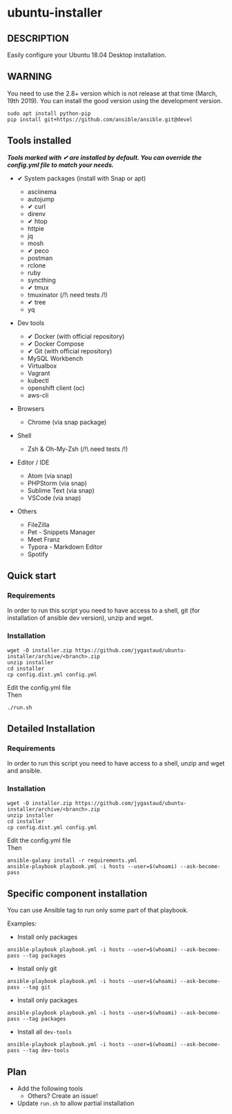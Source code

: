 # ubuntu-installer

## DESCRIPTION

Easily configure your Ubuntu 18.04 Desktop installation.

## WARNING

You need to use the 2.8+ version which is not release at that time (March, 19th 2019).
You can install the good version using the development version.

```
sudo apt install python-pip
pip install git+https://github.com/ansible/ansible.git@devel
```

## Tools installed

***Tools marked with ✔ are installed by default. You can override the config.yml file to match your needs.***

* ✔ System packages (install with Snap or apt)
    * asciinema
    * autojump
    * ✔ curl
    * direnv
    * ✔ htop
    * httpie
    * jq
    * mosh
    * ✔ peco
    * postman
    * rclone
    * ruby
    * syncthing
    * ✔ tmux
    * tmuxinator (/!\ need tests /!\)
    * ✔ tree
    * yq

* Dev tools
  * ✔ Docker (with official repository)
  * ✔ Docker Compose
  * ✔ Git (with official repository)
  * MySQL Workbench
  * Virtualbox
  * Vagrant
  * kubectl
  * openshift client (oc)
  * aws-cli

* Browsers
  * Chrome (via snap package)

* Shell
  * Zsh & Oh-My-Zsh (/!\ need tests /!\)

* Editor / IDE
  * Atom (via snap)
  * PHPStorm (via snap)
  * Sublime Text (via snap)
  * VSCode (via snap)

* Others
  * FileZilla
  * Pet - Snippets Manager
  * Meet Franz
  * Typora - Markdown Editor
  * Spotify

## Quick start

### Requirements

In order to run this script you need to have access to a shell, git (for installation of ansible dev version), unzip and wget.

### Installation

```
wget -O installer.zip https://github.com/jygastaud/ubuntu-installer/archive/<branch>.zip
unzip installer
cd installer
cp config.dist.yml config.yml
```

Edit the config.yml file  
Then

```
./run.sh
```

## Detailed Installation

### Requirements

In order to run this script you need to have access to a shell, unzip and wget and ansible.

### Installation

```
wget -O installer.zip https://github.com/jygastaud/ubuntu-installer/archive/<branch>.zip
unzip installer
cd installer
cp config.dist.yml config.yml
```
Edit the config.yml file  
Then

```
ansible-galaxy install -r requirements.yml
ansible-playbook playbook.yml -i hosts --user=$(whoami) --ask-become-pass
```

## Specific component installation

You can use Ansible tag to run only some part of that playbook.

Examples:

* Install only packages

```
ansible-playbook playbook.yml -i hosts --user=$(whoami) --ask-become-pass --tag packages
```

* Install only git

```
ansible-playbook playbook.yml -i hosts --user=$(whoami) --ask-become-pass --tag git
```

* Install only packages

```
ansible-playbook playbook.yml -i hosts --user=$(whoami) --ask-become-pass --tag packages
```

* Install all `dev-tools`

```
ansible-playbook playbook.yml -i hosts --user=$(whoami) --ask-become-pass --tag dev-tools
```

## Plan

* Add the following tools
  * Others? Create an issue!
* Update `run.sh` to allow partial installation
